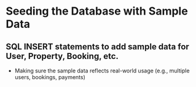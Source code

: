 # Seeding the Database with Sample Data

## SQL INSERT statements to add sample data for User, Property, Booking, etc.
- Making sure the sample data reflects real-world usage (e.g., multiple users, bookings, payments)
